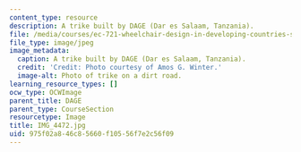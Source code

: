 ```yaml
---
content_type: resource
description: A trike built by DAGE (Dar es Salaam, Tanzania).
file: /media/courses/ec-721-wheelchair-design-in-developing-countries-spring-2009/975f02a846c85660f10556f7e2c56f09_IMG_4472.jpg
file_type: image/jpeg
image_metadata:
  caption: A trike built by DAGE (Dar es Salaam, Tanzania).
  credit: 'Credit: Photo courtesy of Amos G. Winter.'
  image-alt: Photo of trike on a dirt road.
learning_resource_types: []
ocw_type: OCWImage
parent_title: DAGE
parent_type: CourseSection
resourcetype: Image
title: IMG_4472.jpg
uid: 975f02a8-46c8-5660-f105-56f7e2c56f09
---
```


